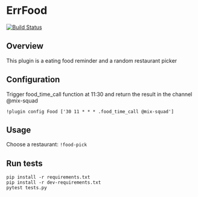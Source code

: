 # ErrFood

[![Build Status](https://travis-ci.org/william57m/err-food.svg?branch=master)](https://travis-ci.org/william57m/err-food)

## Overview

This plugin is a eating food reminder and a random restaurant picker

## Configuration

Trigger food_time_call function at 11:30 and return the result in the channel @mix-squad
```
!plugin config Food ['30 11 * * * .food_time_call @mix-squad']
```

## Usage

Choose a restaurant: `!food-pick`

## Run tests
```
pip install -r requirements.txt
pip install -r dev-requirements.txt
pytest tests.py
```